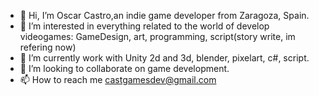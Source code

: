- 👋 Hi, I’m Oscar Castro,an indie game developer from Zaragoza, Spain.
- 👀 I’m interested in everything related to the world of develop videogames: GameDesign, art, programming, script(story write, im refering now)
- 🌱 I’m currently work with Unity 2d and 3d, blender, pixelart, c#, script.
- 💞️ I’m looking to collaborate on game development.
- 📫 How to reach me castgamesdev@gmail.com
<!---
CastGames/CastGames is a ✨ special ✨ repository because its `README.md` (this file) appears on your GitHub profile.
You can click the Preview link to take a look at your changes.
--->
